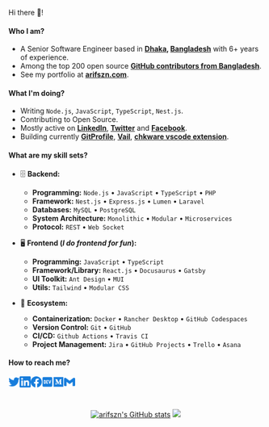 Hi there 👋!

#### Who I am?

- A Senior Software Engineer based in **[Dhaka](https://en.wikipedia.org/wiki/Dhaka), [Bangladesh](https://en.wikipedia.org/wiki/Bangladesh)** with 6+ years of experience.
- Among the top 200 open source **[GitHub contributors from Bangladesh](https://github.com/gayanvoice/top-github-users/blob/main/markdown/public_contributions/bangladesh.md)**.
- See my portfolio at **[arifszn.com](https://www.arifszn.com)**.

#### What I'm doing?

- Writing `Node.js`, `JavaScript`, `TypeScript`, `Nest.js`.
- Contributing to Open Source.
- Mostly active on **[LinkedIn](https://www.linkedin.com/in/ariful-alam)**, **[Twitter](https://twitter.com/arif_szn)** and **[Facebook](https://www.facebook.com/swozon)**.
- Building currently **[GitProfile](https://github.com/arifszn/gitprofile)**, **[Vail](https://github.com/arifszn/vail)**, **[chkware vscode extension](https://github.com/chkware/vscode-ext)**.

#### What are my skill sets?

- 🗄️ **Backend:**

  - **Programming:** `Node.js` • `JavaScript` • `TypeScript` • `PHP`
  - **Framework:** `Nest.js` • `Express.js` • `Lumen` • `Laravel`
  - **Databases:** `MySQL` • `PostgreSQL`
  - **System Architecture:** `Monolithic` • `Modular` • `Microservices`
  - **Protocol:** `REST` • `Web Socket`

- 🖥 **Frontend (_I do frontend for fun_):**

  - **Programming:** `JavaScript` • `TypeScript`
  - **Framework/Library:** `React.js` • `Docusaurus` • `Gatsby`
  - **UI Toolkit:** `Ant Design` • `MUI`
  - **Utils:** `Tailwind` • `Modular CSS`

- 🎡 **Ecosystem:**
  - **Containerization:** `Docker` • `Rancher Desktop` • `GitHub Codespaces`
  - **Version Control:** `Git` • `GitHub`
  - **CI/CD:** `Github Actions` • `Travis CI`
  - **Project Management:** `Jira` • `GitHub Projects` • `Trello` • `Asana`

#### How to reach me?

<a href="https://twitter.com/arif_szn">
  <img align="left" alt="Twitter" width="22px" src="./assets/twitter.svg" />
</a>
<a href="https://www.linkedin.com/in/ariful-alam">
  <img align="left" alt="LinkedIn" width="22px" src="./assets/linkedin.svg" />
</a>
<a href="https://www.facebook.com/swozon">
  <img align="left" alt="Facebook" width="22px" src="./assets/facebook.svg" />
</a>
<a href="https://dev.to/arifszn">
  <img align="left" alt="Dev" width="22px" src="./assets/dev.svg" />
</a>
<a href="https://medium.com/@arifszn">
  <img align="left" alt="Medium" width="22px" src="./assets/medium.svg" />
</a>
<a href="mailto:arifulalamszn@gmail.com">
  <img align="left" alt="Mail" width="22px" src="./assets/gmail.svg" />
</a>

<br/>
<br/>
<br/>

<p align="center">
<a href="http://www.github.com/arifszn"><img src="https://github-readme-stats.vercel.app/api?username=arifszn&show_icons=true&hide=&count_private=true&title_color=3382ed&text_color=ffffff&icon_color=3382ed&bg_color=1c1917&hide_border=true&show_icons=true" alt="arifszn's GitHub stats" /></a>
<a href="http://www.github.com/arifszn"><img src="https://github-readme-streak-stats.herokuapp.com/?user=arifszn&stroke=ffffff&background=1c1917&ring=0891b2&fire=0891b2&currStreakNum=ffffff&currStreakLabel=0891b2&sideNums=ffffff&sideLabels=ffffff&dates=ffffff&hide_border=true" /></a>
 </p>
